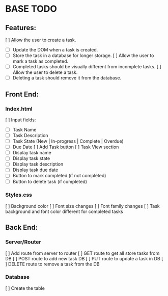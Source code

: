 # BASE TODO

## Features:

[ ] Allow the user to create a task.
- [ ] Update the DOM when a task is created.
- [ ] Store the task in a database for longer storage.
[ ] Allow the user to mark a task as completed.
- [ ] Completed tasks should be visually different from incomplete tasks.
[ ] Allow the user to delete a task.
- [ ] Deleting a task should remove it from the database.

## Front End:

### Index.html

[ ] Input fields:
- [ ] Task Name
- [ ] Task Description
- [ ] Task State (New | In-progress | Complete | Overdue)
- [ ] Due Date
[ ] Add Task button
[ ] Task View section
- [ ] Display task name
- [ ] Display task state
- [ ] Display task description
- [ ] Display task due date
- [ ] Button to mark completed (if not completed)
- [ ] Button to delete task (if completed)

### Styles.css

[ ] Background color
[ ] Font size changes
[ ] Font family changes
[ ] Task background and font color different for completed tasks

## Back End:

### Server/Router

[ ] Add route from server to router
[ ] GET route to get all store tasks from DB
[ ] POST route to add new task DB
[ ] PUT route to update a task in DB
[ ] DELETE route to remove a task from the DB

### Database

[ ] Create the table
